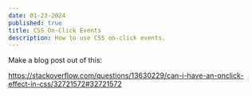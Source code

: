 ```yaml
---
date: 01-23-2024
published: true
title: CSS On-Click Events
description: How to use CSS on-click events.
---
```


Make a blog post out of this:

https://stackoverflow.com/questions/13630229/can-i-have-an-onclick-effect-in-css/32721572#32721572

